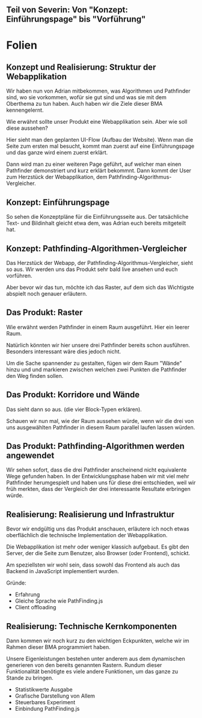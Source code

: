 Teil von Severin: Von "Konzept: Einführungspage" bis "Vorführung"
---

# Folien

## Konzept und Realisierung: Struktur der Webapplikation

Wir haben nun von Adrian mitbekommen, was Algorithmen und Pathfinder sind, wo
sie vorkommen, wofür sie gut sind und was sie mit dem Oberthema zu tun
haben. Auch haben wir die Ziele dieser BMA kennengelernt.

Wie erwähnt sollte unser Produkt eine Webapplikation sein. Aber wie soll
diese aussehen?

Hier sieht man den geplanten UI-Flow (Aufbau der Website). Wenn man die
Seite zum ersten mal besucht, kommt man zuerst auf eine Einführungspage und
das ganze wird einem zuerst erklärt.

Dann wird man zu einer weiteren Page geführt, auf welcher man einen Pathfinder
demonstriert und kurz erklärt bekommnt. Dann kommt der User zum Herzstück der
Webapplikation, dem Pathfinding-Algorithmus-Vergleicher.

## Konzept: Einführungspage

So sehen die Konzeptpläne für die Einführungsseite aus. Der tatsächliche
Text- und Bildinhalt gleicht etwa dem, was Adrian euch bereits mitgeteilt
hat.

## Konzept: Pathfinding-Algorithmen-Vergleicher

Das Herzstück der Webapp, der Pathfinding-Algorithmus-Vergleicher, sieht so
aus. Wir werden uns das Produkt sehr bald live ansehen und euch vorführen.

Aber bevor wir das tun, möchte ich das Raster, auf dem sich das Wichtigste abspielt noch genauer erläutern.

## Das Produkt: Raster

Wie erwähnt werden Pathfinder in einem Raum ausgeführt. Hier ein leerer
Raum. 

Natürlich könnten wir hier unsere drei Pathfinder bereits schon ausführen.
Besonders interessant wäre dies jedoch nicht.

Um die Sache spannender zu gestalten, fügen wir dem Raum "Wände" hinzu und
und markieren zwischen welchen zwei Punkten die Pathfinder den Weg finden
sollen.

## Das Produkt: Korridore und Wände

Das sieht dann so aus. (die vier Block-Typen erklären).

Schauen wir nun mal, wie der Raum aussehen würde, wenn wir die drei von uns ausgewählten Pathfinder in diesem Raum parallel laufen lassen würden.

## Das Produkt: Pathfinding-Algorithmen werden angewendet

Wir sehen sofort, dass die drei Pathfinder anscheinend nicht equivalente
Wege gefunden haben. In der Entwicklungsphase haben wir mit viel mehr
Pathfinder herumgespielt und haben uns für diese drei entschieden, weil wir
früh merkten, dass der Vergleich der drei interessante Resultate erbringen
würde.

## Realisierung: Realisierung und Infrastruktur

Bevor wir endgültig uns das Produkt anschauen, erläutere ich noch etwas
oberflächlich die technische Implementation der Webapplikation.

Die Webapplikation ist mehr oder weniger klassich aufgebaut. Es gibt den
Server, der die Seite zum Benutzer, also Browser (oder Frontend), schickt. 

Am speziellsten wir wohl sein, dass sowohl das Frontend als auch das Backend in JavaScript implementiert wurden.

Gründe:
- Erfahrung
- Gleiche Sprache wie PathFinding.js
- Client offloading

## Realisierung: Technische Kernkomponenten

Dann kommen wir noch kurz zu den wichtigen Eckpunkten, welche wir im Rahmen
dieser BMA programmiert haben.

Unsere Eigenleistungen bestehen unter anderem aus dem dynamischen generieren
von den bereits genannten Rastern. Rundum dieser Funktionalität benötigte es
viele andere Funktionen, um das ganze zu Stande zu bringen.

- Statistikwerte Ausgabe
- Grafische Darstellung von Allem
- Steuerbares Experiment
- Einbindung PathFinding.js
